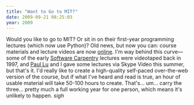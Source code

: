 ```yaml
---
title: "Want to Go to MIT?"
date: 2009-09-21 08:25:03
year: 2009
---
```

Would you like to go to MIT?  Or sit in on their first-year programming lectures (which now use Python)?  Old news, but now you can: course materials and lecture videos are now <a href="http://www.youtube.com/watch?v=k6U-i4gXkLM">online</a>.  I'm way behind this curve—some of the early <a href="https://software-carpentry.org">Software Carpentry</a> lectures were videotaped back in 1997, and <a href="http://www.cs.ualberta.ca/~paullu">Paul Lu</a> and I gave some lectures via Skype Video this summer, but that's it. I'd really like to create a high-quality self-paced over-the-web version of the course, but if what I've heard and read is true, an hour of usable material will take 50-100 hours to create. That's… um… carry the three… pretty much a full working year for one person, which means it's unlikely to happen. *sigh*
